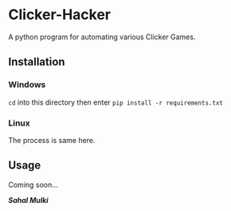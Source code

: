# Clicker-Hacker
A python program for automating various Clicker Games.

## Installation

### Windows
`cd` into this directory then enter `pip install -r requirements.txt`

### Linux
The process is same here.

## Usage

Coming soon...

_**Sahal Mulki**_
